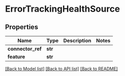# ErrorTrackingHealthSource

## Properties
Name | Type | Description | Notes
------------ | ------------- | ------------- | -------------
**connector_ref** | **str** |  | 
**feature** | **str** |  | 

[[Back to Model list]](../README.md#documentation-for-models) [[Back to API list]](../README.md#documentation-for-api-endpoints) [[Back to README]](../README.md)


